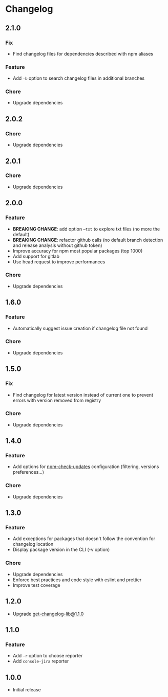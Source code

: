 # Changelog

## 2.1.0

### Fix

-   Find changelog files for dependencies described with npm aliases

### Feature

-   Add `-b` option to search changelog files in additional branches

### Chore

-   Upgrade dependencies

## 2.0.2

### Chore

-   Upgrade dependencies

## 2.0.1

### Chore

-   Upgrade dependencies

## 2.0.0

### Feature

-   **BREAKING CHANGE**: add option `—txt` to explore txt files (no more the default)
-   **BREAKING CHANGE**: refactor github calls (no default branch detection and release analysis without github token)
-   Improve accuracy for npm most popular packages (top 1000)
-   Add support for gitlab
-   Use head request to improve performances

### Chore

-   Upgrade dependencies

## 1.6.0

### Feature

-   Automatically suggest issue creation if changelog file not found

### Chore

-   Upgrade dependencies

## 1.5.0

### Fix

-   Find changelog for latest version instead of current one to prevent errors with version removed from registry

### Chore

-   Upgrade dependencies

## 1.4.0

### Feature

-   Add options for [npm-check-updates](https://github.com/raineorshine/npm-check-updates) configuration (filtering, versions preferences...)

### Chore

-   Upgrade dependencies

## 1.3.0

### Feature

-   Add exceptions for packages that doesn't follow the convention for changelog location
-   Display package version in the CLI (-v option)

### Chore

-   Upgrade dependencies
-   Enforce best practices and code style with eslint and prettier
-   Improve test coverage

## 1.2.0

-   Upgrade get-changelog-lib@1.1.0

## 1.1.0

### Feature

-   Add `-r` option to choose reporter
-   Add `console-jira` reporter

## 1.0.0

-   Initial release
